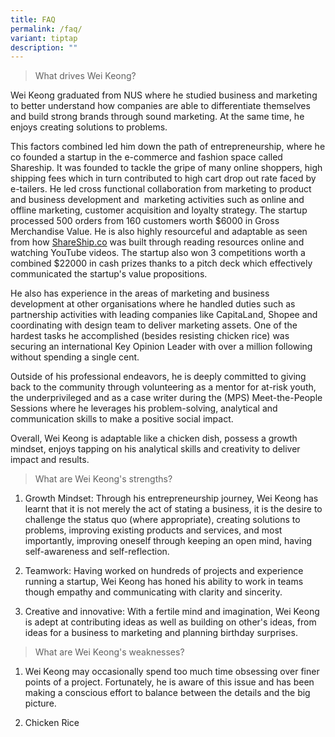 ```yaml
---
title: FAQ
permalink: /faq/
variant: tiptap
description: ""
---
```

<blockquote>
<p>What drives Wei Keong?</p>
</blockquote>
<p>Wei Keong graduated from NUS where he studied business and marketing to
better understand how companies are able to differentiate themselves and
build strong brands through sound marketing. At the same time, he enjoys
creating solutions to problems.&nbsp;</p>
<p>This factors combined led him down the path of entrepreneurship, where
he co founded a startup in the e-commerce and fashion space called Shareship.
It was founded to tackle the gripe of many online shoppers, high shipping
fees which in turn contributed to high cart drop out rate faced by e-tailers.
He led cross functional collaboration from marketing to product and business
development and&nbsp; marketing activities such as online and offline marketing,
customer acquisition and loyalty strategy. The startup processed 500 orders
from 160 customers worth $6000 in Gross Merchandise Value. He is also highly
resourceful and adaptable as seen from how <a href="http://ShareShip.co" rel="noopener noreferrer nofollow" target="_blank">ShareShip.co</a> was built through reading resources
online and watching YouTube videos. The startup also won 3 competitions
worth a combined $22000 in cash prizes thanks to a pitch deck which effectively
communicated the startup's value propositions.</p>
<p>He also has experience in the areas of marketing and business development
at other organisations where he handled duties such as partnership activities
with leading companies like CapitaLand, Shopee and coordinating with design
team&nbsp;to deliver marketing assets. One of the hardest tasks he accomplished
(besides resisting chicken rice) was securing an international Key Opinion
Leader with over a million following without spending a single cent.</p>
<p>Outside of his professional endeavors, he is deeply committed to giving
back to the community through volunteering as a mentor for at-risk youth,
the underprivileged and as a case writer during the (MPS) Meet-the-People
Sessions where he leverages his problem-solving, analytical and communication
skills to make a positive social impact.</p>
<p>Overall, Wei Keong is adaptable like a chicken dish, possess a growth
mindset, enjoys tapping on his analytical skills and creativity to deliver
impact and results.</p>
<p></p>
<blockquote>
<p>What are Wei Keong's strengths?</p>
</blockquote>
<ol data-tight="true" class="tight">
<li>
<p>Growth Mindset: Through his entrepreneurship journey, Wei Keong has learnt
that it is not merely the act of stating a business, it is the desire to
challenge the status quo (where appropriate), creating solutions to problems,
improving existing products and services, and most importantly, improving
oneself through keeping an open mind, having self-awareness and self-reflection.</p>
<p></p>
</li>
<li>
<p>Teamwork: Having worked on hundreds of projects and experience running
a startup, Wei Keong has honed his ability to work in teams though empathy
and communicating with clarity and sincerity.</p>
<p></p>
</li>
<li>
<p>Creative and innovative: With a fertile mind and imagination, Wei Keong
is adept at contributing ideas as well as building on other's ideas, from
ideas for a business to marketing and planning birthday surprises.</p>
</li>
</ol>
<p></p>
<blockquote>
<p>What are Wei Keong's weaknesses?</p>
</blockquote>
<ol data-tight="true" class="tight">
<li>
<p>Wei Keong may occasionally spend too much time obsessing over finer points
of a project. Fortunately, he is aware of this issue and has been making
a conscious effort to balance between the details and the big picture.</p>
<p></p>
</li>
<li>
<p>Chicken Rice</p>
<p>
<br>
</p>
</li>
</ol>
<p>
<br>
</p>
<p></p>